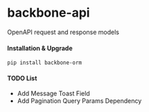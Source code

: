 # backbone-api
OpenAPI request and response models

#### Installation & Upgrade

```shell
pip install backbone-orm
```

#### TODO List
- Add Message Toast Field
- Add Pagination Query Params Dependency
